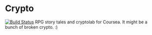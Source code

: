 Crypto
===
[![Build Status](https://travis-ci.org/gredinger/crypto.svg?branch=master)](https://travis-ci.org/gredinger/crypto)
RPG story tales and cryptolab for Coursea. It might be a bunch of broken crypto. :)